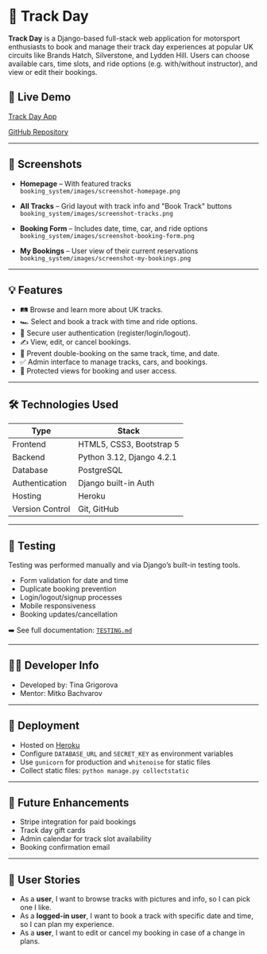 
# 📘 Track Day

**Track Day** is a Django-based full-stack web application for motorsport enthusiasts to book and manage their track day experiences at popular UK circuits like Brands Hatch, Silverstone, and Lydden Hill. Users can choose available cars, time slots, and ride options (e.g. with/without instructor), and view or edit their bookings.

## 🔗 Live Demo

[Track Day App](https://track-day-b7bd1e661185.herokuapp.com)

[GitHub Repository](https://github.com/TinaGrigorova/track-day)

---

## 📸 Screenshots

- **Homepage** – With featured tracks  
  `booking_system/images/screenshot-homepage.png`

- **All Tracks** – Grid layout with track info and "Book Track" buttons  
  `booking_system/images/screenshot-tracks.png`

- **Booking Form** – Includes date, time, car, and ride options  
  `booking_system/images/screenshot-booking-form.png`

- **My Bookings** – User view of their current reservations  
  `booking_system/images/screenshot-my-bookings.png`

---

## 💡 Features

- 🛤 Browse and learn more about UK tracks.
- 🏎 Select and book a track with time and ride options.
- 👤 Secure user authentication (register/login/logout).
- ✍️ View, edit, or cancel bookings.
- 🚫 Prevent double-booking on the same track, time, and date.
- ✅ Admin interface to manage tracks, cars, and bookings.
- 🔐 Protected views for booking and user access.

---

## 🛠️ Technologies Used

| Type            | Stack                            |
|-----------------|----------------------------------|
| Frontend        | HTML5, CSS3, Bootstrap 5         |
| Backend         | Python 3.12, Django 4.2.1        |
| Database        | PostgreSQL                       |
| Authentication  | Django built-in Auth             |
| Hosting         | Heroku                           |
| Version Control | Git, GitHub                      |

---

## 🧪 Testing

Testing was performed manually and via Django’s built-in testing tools.

- Form validation for date and time
- Duplicate booking prevention
- Login/logout/signup processes
- Mobile responsiveness
- Booking updates/cancellation

➡️ See full documentation: [`TESTING.md`](TESTING.md)

---

## 👩‍💻 Developer Info

- Developed by: Tina Grigorova  
- Mentor: Mitko Bachvarov

---

## 🚀 Deployment

- Hosted on [Heroku](https://track-day-b7bd1e661185.herokuapp.com)
- Configure `DATABASE_URL` and `SECRET_KEY` as environment variables
- Use `gunicorn` for production and `whitenoise` for static files
- Collect static files: `python manage.py collectstatic`

---

## 📌 Future Enhancements

- Stripe integration for paid bookings
- Track day gift cards
- Admin calendar for track slot availability
- Booking confirmation email

---

## 📑 User Stories

- As a **user**, I want to browse tracks with pictures and info, so I can pick one I like.
- As a **logged-in user**, I want to book a track with specific date and time, so I can plan my experience.
- As a **user**, I want to edit or cancel my booking in case of a change in plans.
